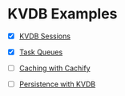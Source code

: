 # KVDB Examples

- [x] [KVDB Sessions](./sessions/README.md)
- [x] [Task Queues](./queue/README.md)
- [ ] [Caching with Cachify](./caching/README.md)
- [ ] [Persistence with KVDB](./persistence.py)

